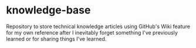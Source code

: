 # knowledge-base
Repository to store technical knowledge articles using GitHub's Wiki feature for my own reference after I inevitably forget something I've previously learned or for sharing things I've learned.
